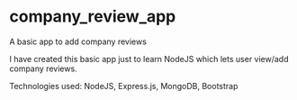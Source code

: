 # company_review_app
A basic app to add company reviews 

I have created this basic app just to learn NodeJS which lets user view/add company reviews.

Technologies used: NodeJS, Express.js, MongoDB, Bootstrap
